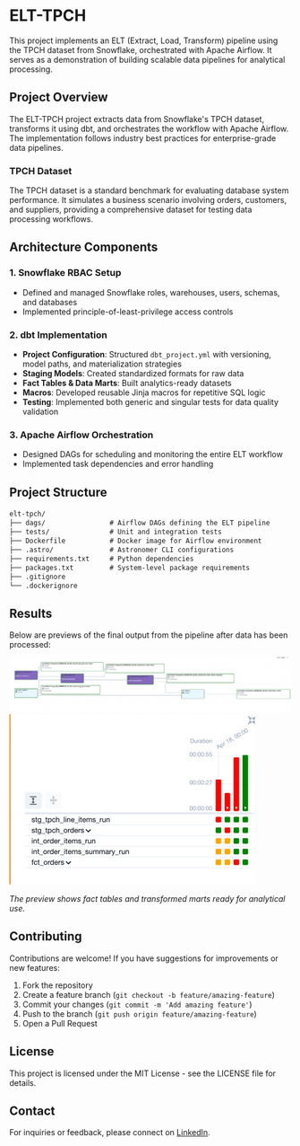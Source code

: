 # ELT-TPCH

This project implements an ELT (Extract, Load, Transform) pipeline using the TPCH dataset from Snowflake, orchestrated with Apache Airflow. It serves as a demonstration of building scalable data pipelines for analytical processing.

## Project Overview

The ELT-TPCH project extracts data from Snowflake's TPCH dataset, transforms it using dbt, and orchestrates the workflow with Apache Airflow. The implementation follows industry best practices for enterprise-grade data pipelines.

### TPCH Dataset

The TPCH dataset is a standard benchmark for evaluating database system performance. It simulates a business scenario involving orders, customers, and suppliers, providing a comprehensive dataset for testing data processing workflows.

## Architecture Components

### 1. Snowflake RBAC Setup
- Defined and managed Snowflake roles, warehouses, users, schemas, and databases
- Implemented principle-of-least-privilege access controls

### 2. dbt Implementation
- **Project Configuration**: Structured `dbt_project.yml` with versioning, model paths, and materialization strategies
- **Staging Models**: Created standardized formats for raw data
- **Fact Tables & Data Marts**: Built analytics-ready datasets
- **Macros**: Developed reusable Jinja macros for repetitive SQL logic
- **Testing**: Implemented both generic and singular tests for data quality validation

### 3. Apache Airflow Orchestration
- Designed DAGs for scheduling and monitoring the entire ELT workflow
- Implemented task dependencies and error handling

## Project Structure

```
elt-tpch/
├── dags/                # Airflow DAGs defining the ELT pipeline
├── tests/               # Unit and integration tests
├── Dockerfile           # Docker image for Airflow environment
├── .astro/              # Astronomer CLI configurations
├── requirements.txt     # Python dependencies
├── packages.txt         # System-level package requirements
├── .gitignore
└── .dockerignore
```

## Results

Below are previews of the final output from the pipeline after data has been processed:

![Data Mart Preview 1](images/first.png)
![Data Mart Preview 2](images/second.png)

*The preview shows fact tables and transformed marts ready for analytical use.*

## Contributing

Contributions are welcome! If you have suggestions for improvements or new features:

1. Fork the repository
2. Create a feature branch (`git checkout -b feature/amazing-feature`)
3. Commit your changes (`git commit -m 'Add amazing feature'`)
4. Push to the branch (`git push origin feature/amazing-feature`)
5. Open a Pull Request

## License

This project is licensed under the MIT License - see the LICENSE file for details.

## Contact

For inquiries or feedback, please connect on [LinkedIn](https://linkedin.com/in/ap2304).